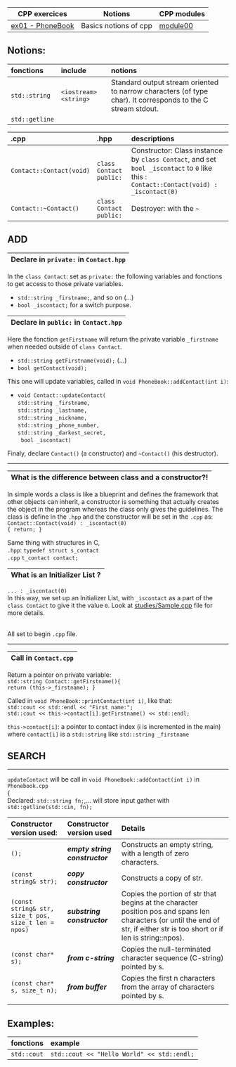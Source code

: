 | CPP exercices |     Notions    | CPP modules |
|----------|----------|----------|
| [ex01 - PhoneBook](https://github.com/Elwoll/r4-cpp/tree/main/module_00/ex01) | Basics notions of cpp  | [module00](https://github.com/Elwoll/r4-cpp/tree/main/module_00) |

Notions: 
---

|fonctions|include|notions|
:--|:--|:--
|`std::string` | `<iostream>` `<string>`| Standard output stream oriented to narrow characters (of type char). It corresponds to the C stream stdout. |
|`std::getline`|




|.cpp| .hpp  | descriptions |
|:--|:--|:--
|`Contact::Contact(void)`| `class Contact` `public:`| Constructor: Class instance by `class Contact`, and set `bool _iscontact` to `0` like this : `Contact::Contact(void) : _iscontact(0)` |
|`Contact::~Contact()`| `class Contact` `public:`| Destroyer: with the `~`

ADD
---

|Declare in `private:` in `Contact.hpp`|
|:--|

In the `class Contact`: set as `private:` the following variables and fonctions to get access to those private variables.</br>

* `std::string _firstname;`, and so on (...)</br> 
*  `bool _iscontact;` for a switch purpose.</br>


|Declare in `public:` in `Contact.hpp`|
|:--|

Here the fonction `getFirstname` will return the private variable `_firstname` when needed outside of `class Contact`.</br>

* `std::string getFirstname(void);` (...)</br>
* `bool getContact(void);`</br>

This one will update variables, called in `void PhoneBook::addContact(int i)`:

* `void Contact::updateContact(`</br>`std::string _firstname,` </br>
`std::string _lastname,`</br>
`std::string _nickname,`</br>
`std::string _phone_number,`</br>
`std::string _darkest_secret,`</br>
` bool _iscontact)`</br>

Finaly, declare `Contact()` (a constructor) and `~Contact()` (his destructor).

---

|What is the difference between class and a constructor?!|
|:--|

In simple words a class is like a blueprint and defines the framework that other objects can inherit, a constructor is something that actually creates the object in the program whereas the class only gives the guidelines.
The class is define in the `.hpp` and the constructor will be set in the `.cpp` as: </br>`Contact::Contact(void) : _iscontact(0) `</br>`{ return; }`</br>

Same thing with structures in C, </br>`.hpp`: `typedef struct s_contact` </br> 
 `.cpp` `t_contact contact;`  </br>

|What is an Initializer List ?|
|:--|

`... : _iscontact(0)` </br>
In this way, we set up an Initializer List, with `_iscontact` as a part of the `class Contact` to give it the value `0`.
Look at [studies/Sample.cpp](https://github.com/Elwoll/r4-cpp/blob/main/studies/Sample.cpp) file for more details.



</br> All set to begin `.cpp` file.

---

|Call in `Contact.cpp`|
|:--|

Return a pointer on private variable:</br>
`std::string Contact::getFirstname(){`</br>
`return (this->_firstname); }`</br>
	
Called in `void PhoneBook::printContact(int i)`, like that:</br>
`std::cout << std::endl << "First name:";`</br>
`std::cout << this->contact[i].getFirstname() << std::endl;`</br>

`this->contact[i]`: a pointer to contact index (i is incremented in the main) where `contact[i]` is a `std::string` like `std::string _firstname`


SEARCH
---

---
`updateContact` will be call in `void PhoneBook::addContact(int i)` in `Phonebook.cpp` </br>
{</br>
Declared: `std::string fn;`,... will store input gather with `std::getline(std::cin, fn);`</br>


|Constructor version used:|  Constructor version used | Details
:--|:--|:--
| `();` | ***empty string constructor*** | Constructs an empty string, with a length of zero characters.|
| `(const string& str);` | ***copy constructor*** | Constructs a copy of str. |
| `(const string& str,` </br>`size_t pos,` `size_t len = npos)`| ***substring constructor***| Copies the portion of str that begins at the character position pos and spans len characters (or until the end of str, if either str is too short or if len is string::npos).|
|`(const char* s);`| ***from c-string*** | Copies the null-terminated character sequence (C-string) pointed by s.|
|`(const char* s, size_t n);`|***from buffer***|Copies the first n characters from the array of characters pointed by s.|
||


Examples:
--- 
| fonctions | example |
:--|:--
`std::cout` | `std::cout << "Hello World" << std::endl;`              


